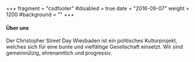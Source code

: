 +++
fragment = "csdfooter"
#disabled = true
date = "2016-09-07"
weight = 1200
#background = ""
+++
#### Über uns

Der Christopher Street Day Wiesbaden ist ein politisches Kulturprojekt, welches sich für eine bunte und vielfältige Gesellschaft einsetzt. Wir sind gemeinnützig, ehrenamtlich und progressiv.
